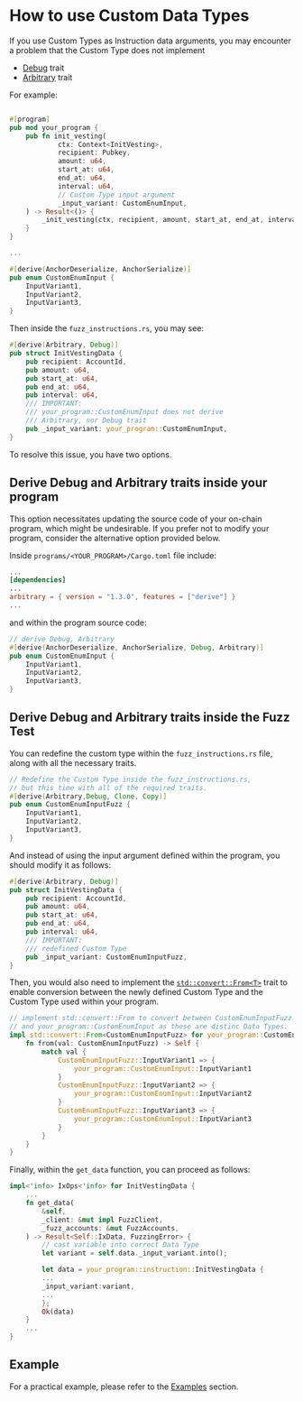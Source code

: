 # How to use Custom Data Types

If you use Custom Types as Instruction data arguments, you may encounter a problem that the Custom Type does not implement

- [Debug](https://doc.rust-lang.org/std/fmt/trait.Debug.html) trait
- [Arbitrary](https://docs.rs/arbitrary/latest/arbitrary/) trait

For example:
```rust

#[program]
pub mod your_program {
    pub fn init_vesting(
            ctx: Context<InitVesting>,
            recipient: Pubkey,
            amount: u64,
            start_at: u64,
            end_at: u64,
            interval: u64,
            // Custom Type input argument
            _input_variant: CustomEnumInput,
    ) -> Result<()> {
        _init_vesting(ctx, recipient, amount, start_at, end_at, interval)
    }
}

...

#[derive(AnchorDeserialize, AnchorSerialize)]
pub enum CustomEnumInput {
    InputVariant1,
    InputVariant2,
    InputVariant3,
}
```

Then inside the `fuzz_instructions.rs`, you may see:

```rust
#[derive(Arbitrary, Debug)]
pub struct InitVestingData {
    pub recipient: AccountId,
    pub amount: u64,
    pub start_at: u64,
    pub end_at: u64,
    pub interval: u64,
    /// IMPORTANT:
    /// your_program::CustomEnumInput does not derive
    /// Arbitrary, nor Debug trait
    pub _input_variant: your_program::CustomEnumInput,
}
```

To resolve this issue, you have two options.

## Derive Debug and Arbitrary traits inside your program
This option necessitates updating the source code of your on-chain program, which might be undesirable. If you prefer not to modify your program, consider the alternative option provided below.

Inside `programs/<YOUR_PROGRAM>/Cargo.toml` file include:
```toml
...
[dependencies]
...
arbitrary = { version = "1.3.0", features = ["derive"] }
...
```

and within the program source code:
```rust
// derive Debug, Arbitrary
#[derive(AnchorDeserialize, AnchorSerialize, Debug, Arbitrary)]
pub enum CustomEnumInput {
    InputVariant1,
    InputVariant2,
    InputVariant3,
}
```
## Derive Debug and Arbitrary traits inside the Fuzz Test
You can redefine the custom type within the `fuzz_instructions.rs` file, along with all the necessary traits.
```rust
// Redefine the Custom Type inside the fuzz_instructions.rs,
// but this time with all of the required traits.
#[derive(Arbitrary,Debug, Clone, Copy)]
pub enum CustomEnumInputFuzz {
    InputVariant1,
    InputVariant2,
    InputVariant3,
}
```

And instead of using the input argument defined within the program, you should modify it as follows:
```rust
#[derive(Arbitrary, Debug)]
pub struct InitVestingData {
    pub recipient: AccountId,
    pub amount: u64,
    pub start_at: u64,
    pub end_at: u64,
    pub interval: u64,
    /// IMPORTANT:
    /// redefined Custom Type
    pub _input_variant: CustomEnumInputFuzz,
}
```

Then, you would also need to implement the [`std::convert::From<T>`](https://doc.rust-lang.org/std/convert/trait.From.html) trait to enable conversion between the newly defined Custom Type and the Custom Type used within your program.
```rust
// implement std::convert::From to convert between CustomEnumInputFuzz
// and your_program::CustomEnumInput as these are distinc Data Types.
impl std::convert::From<CustomEnumInputFuzz> for your_program::CustomEnumInput {
    fn from(val: CustomEnumInputFuzz) -> Self {
        match val {
            CustomEnumInputFuzz::InputVariant1 => {
                your_program::CustomEnumInput::InputVariant1
            }
            CustomEnumInputFuzz::InputVariant2 => {
                your_program::CustomEnumInput::InputVariant2
            }
            CustomEnumInputFuzz::InputVariant3 => {
                your_program::CustomEnumInput::InputVariant3
            }
        }
    }
}
```
Finally, within the `get_data` function, you can proceed as follows:
```rust
impl<'info> IxOps<'info> for InitVestingData {
    ...
    fn get_data(
        &self,
        _client: &mut impl FuzzClient,
        _fuzz_accounts: &mut FuzzAccounts,
    ) -> Result<Self::IxData, FuzzingError> {
        // cast variable into correct Data Type
        let variant = self.data._input_variant.into();

        let data = your_program::instruction::InitVestingData {
        ...
        _input_variant:variant,
        ...
        };
        Ok(data)
    }
    ...
}
```

## Example
For a practical example, please refer to the [Examples](../fuzzing-examples.md) section.
